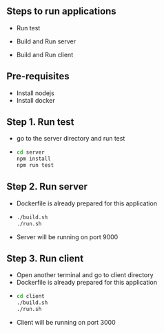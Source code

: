 ## Steps to run applications

- Run test

- Build and Run server

- Build and Run client

## Pre-requisites

- Install nodejs
- Install docker

## Step 1. Run test

- go to the server directory and run test
- ```bash
  cd server
  npm install
  npm run test
  ```

## Step 2. Run server

- Dockerfile is already prepared for this application
- ```bash
  ./build.sh
  ./run.sh
  ```
- Server will be running on port 9000

## Step 3. Run client

- Open another terminal and go to client directory
- Dockerfile is already prepared for this application
- ```bash
  cd client
  ./build.sh
  ./run.sh
  ```
- Client will be running on port 3000
